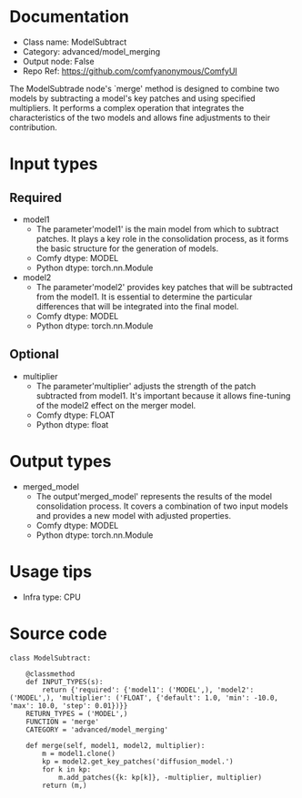 # Documentation
- Class name: ModelSubtract
- Category: advanced/model_merging
- Output node: False
- Repo Ref: https://github.com/comfyanonymous/ComfyUI

The ModelSubtrade node's `merge' method is designed to combine two models by subtracting a model's key patches and using specified multipliers. It performs a complex operation that integrates the characteristics of the two models and allows fine adjustments to their contribution.

# Input types
## Required
- model1
    - The parameter'model1' is the main model from which to subtract patches. It plays a key role in the consolidation process, as it forms the basic structure for the generation of models.
    - Comfy dtype: MODEL
    - Python dtype: torch.nn.Module
- model2
    - The parameter'model2' provides key patches that will be subtracted from the model1. It is essential to determine the particular differences that will be integrated into the final model.
    - Comfy dtype: MODEL
    - Python dtype: torch.nn.Module
## Optional
- multiplier
    - The parameter'multiplier' adjusts the strength of the patch subtracted from model1. It's important because it allows fine-tuning of the model2 effect on the merger model.
    - Comfy dtype: FLOAT
    - Python dtype: float

# Output types
- merged_model
    - The output'merged_model' represents the results of the model consolidation process. It covers a combination of two input models and provides a new model with adjusted properties.
    - Comfy dtype: MODEL
    - Python dtype: torch.nn.Module

# Usage tips
- Infra type: CPU

# Source code
```
class ModelSubtract:

    @classmethod
    def INPUT_TYPES(s):
        return {'required': {'model1': ('MODEL',), 'model2': ('MODEL',), 'multiplier': ('FLOAT', {'default': 1.0, 'min': -10.0, 'max': 10.0, 'step': 0.01})}}
    RETURN_TYPES = ('MODEL',)
    FUNCTION = 'merge'
    CATEGORY = 'advanced/model_merging'

    def merge(self, model1, model2, multiplier):
        m = model1.clone()
        kp = model2.get_key_patches('diffusion_model.')
        for k in kp:
            m.add_patches({k: kp[k]}, -multiplier, multiplier)
        return (m,)
```